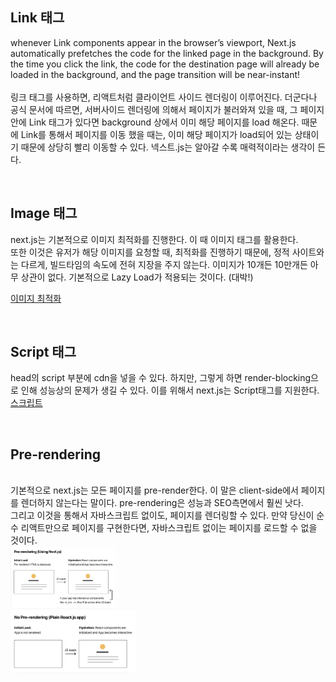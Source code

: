 ## Link 태그 
whenever Link components appear in the browser’s viewport, 
Next.js automatically prefetches the code for the linked page in the background. 
By the time you click the link, the code for the destination page will already be loaded in the background, 
and the page transition will be near-instant!
<br>
<br>
링크 태그를 사용하면, 리액트처럼 클라이언트 사이드 렌더링이 이루어진다. 
더군다나 공식 문서에 따르면, 서버사이드 렌더링에 의해서 페이지가 불러와져 있을 때, 
그 페이지 안에 Link 태그가 있다면 background 상에서 이미 해당 페이지를 load 해온다.
때문에 Link를 통해서 페이지를 이동 했을 때는, 이미 해당 페이지가 load되어 있는 상태이기 때문에 상당히 빨리 이동할 수 있다. 
넥스트.js는 알아갈 수록 매력적이라는 생각이 든다. 

<br>

## Image 태그 

next.js는 기본적으로 이미지 최적화를 진행한다. 이 때 이미지 태그를 활용한다.   
또한 이것은 유저가 해당 이미지를 요청할 때, 최적화를 진행하기 때문에, 
정적 사이트와는 다르게, 빌드타임의 속도에 전혀 지장을 주지 않는다. 이미지가 10개든 10만개든 아무 상관이 없다. 
기본적으로 Lazy Load가 적용되는 것이다. (대박!)

[이미지 최적화](https://nextjs.org/docs/basic-features/image-optimization)

<br>

## Script 태그 

head의 script 부분에 cdn을 넣을 수 있다. 하지만, 그렇게 하면 render-blocking으로 인해 성능상의 문제가 생길 수 있다. 
이를 위해서 next.js는 Script태그를 지원한다. 
[스크립트](https://nextjs.org/docs/basic-features/script)

<br>

## Pre-rendering 

<br>
기본적으로 next.js는 모든 페이지를 pre-render한다. 이 말은 client-side에서 페이지를 렌더하지 않는다는 말이다. pre-rendering은 성능과 SEO측면에서 훨씬 낫다.   
<br>
그리고 이것을 통해서 자바스크립트 없이도, 페이지를 렌더링할 수 있다. 만약 당신이 순수 리액트만으로 페이지를 구현한다면, 자바스크립트 없이는 페이지를 로드할 수 없을 것이다.   

<br>
<img src="./img/pre-rendering.png" height="100" >

<br>

<img src="./img/no-pre-rendering.png" height="100" >
<br>



